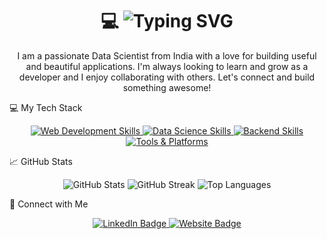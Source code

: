 <div align="center">
<h1>
💻
<img src="https://readme-typing-svg.demolab.com?font=Fira+Code&pause=1000&color=F7F7F7&center=true&width=450&lines=Hello+there%2C+I'm+Anush+S+Jathan!;Data+Scientist;Data+Analyst;AI+Enthusiast" alt="Typing SVG" />
</h1>
<p>I am a passionate Data Scientist from India with a love for building useful and beautiful applications. I'm always looking to learn and grow as a developer and I enjoy collaborating with others. Let's connect and build something awesome!</p>
</div>

💻 My Tech Stack
<p align="center">
<!-- Frontend & Styling -->
<a href="https://skillicons.dev" target="_blank">
<img src="https://skillicons.dev/icons?i=html,css,js,tailwind" alt="Web Development Skills" />
</a>

<!-- Data Science -->

<a href="https://skillicons.dev" target="_blank">
<img src="https://skillicons.dev/icons?i=python,r,numpy,pandas,scikitlearn,powerbi,tableau" alt="Data Science Skills" />
</a>

<!-- Backend -->

<a href="https://skillicons.dev" target="_blank">
<img src="https://skillicons.dev/icons?i=flask,django" alt="Backend Skills" />
</a>

<!-- Tools & Platforms -->

<a href="https://skillicons.dev" target="_blank">
<img src="https://skillicons.dev/icons?i=git,github,vscode,netlify" alt="Tools & Platforms" />
</a>
</p>

📈 GitHub Stats
<p align="center">
<img src="https://github-readme-stats.vercel.app/api?username=NeoASJ&show_icons=true&theme=tokyonight&hide_border=true&count_private=true" alt="GitHub Stats" />
<img src="https://github-readme-streak-stats.herokuapp.com/?user=NeoASJ&theme=tokyonight&hide_border=true" alt="GitHub Streak" />
<img src="https://github-readme-stats.vercel.app/api/top-langs/?username=NeoASJ&layout=compact&theme=tokyonight&hide_border=true" alt="Top Languages" />
</p>

🔗 Connect with Me
<p align="center">
<a href="https://www.linkedin.com/in/anush-s-jathan" target="_blank">
<img src="https://img.shields.io/badge/LinkedIn-0077B5?style=for-the-badge&logo=linkedin&logoColor=white" alt="LinkedIn Badge" />
</a>
<a href="https://neaasj.netlify.app" target="_blank">
<img src="https://img.shields.io/badge/Website-FF5733?style=for-the-badge&logo=google-chrome&logoColor=white" alt="Website Badge" />
</a>
</p>
